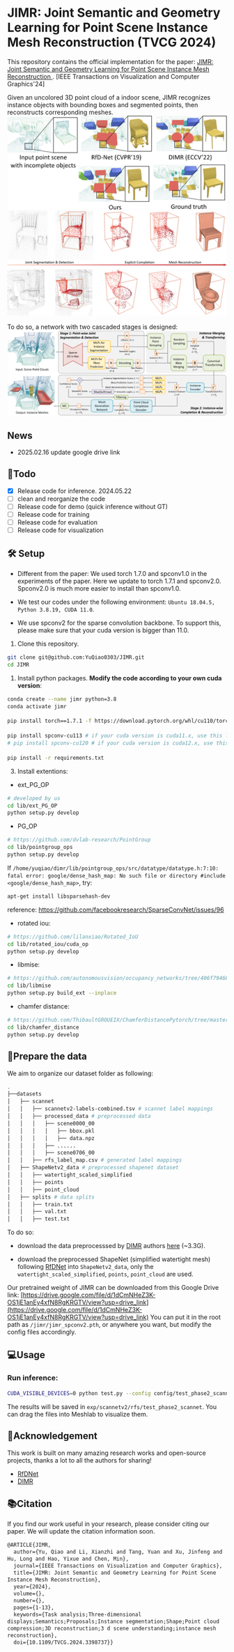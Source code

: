 # JIMR: Joint Semantic and Geometry Learning for Point Scene Instance Mesh Reconstruction (TVCG 2024)
This repository contains the official implementation for the paper: [JIMR: Joint Semantic and Geometry Learning for Point Scene Instance Mesh Reconstruction ](https://ieeexplore.ieee.org/document/10526474). [IEEE Transactions on Visualization and Computer Graphics'24]

Given an uncolored 3D point cloud of a indoor scene, JIMR recognizes instance objects with bounding boxes and segmented points, then reconstructs corresponding meshes.
![teaser](./assets/teaser.png)
![teaser](./assets/vis_pipeline.PNG)

To do so, a network with two cascaded stages is designed:
![teaser](./assets/network.PNG)

## News
- 2025.02.16 update google drive link
## 📝Todo
- [x] Release code for inference. 2024.05.22
- [ ] clean and reorganize the code
- [ ] Release code for demo (quick inference without GT)
- [ ] Release code for training
- [ ] Release code for evaluation
- [ ] Release code for visualization

## 🛠️ Setup
- Different from the paper: We used torch 1.7.0 and spconv1.0 in the experiments of the paper. Here we update to torch 1.7.1 and spconv2.0. Spconv2.0 is much more easier to install than spconv1.0.

- We test our codes under the following environment: `Ubuntu 18.04.5, Python 3.8.19, CUDA 11.0`.
- We use spconv2 for the sparse convolution backbone. To support this, please make sure that your cuda version is bigger than 11.0.

1. Clone this repository.
```bash
git clone git@github.com:YuQiao0303/JIMR.git
cd JIMR
```

1. Install python packages. **Modify the code according to your own cuda version**:
```bash
conda create --name jimr python=3.8
conda activate jimr

pip install torch==1.7.1 -f https://download.pytorch.org/whl/cu110/torch_stable.html # replace to your own cuda version

pip install spconv-cu113 # if your cuda version is cuda11.x, use this line
# pip install spconv-cu120 # if your cuda version is cuda12.x, use this line

pip install -r requirements.txt
```

3. Install extentions:
- ext_PG_OP
```bash
# developed by us
cd lib/ext_PG_OP
python setup.py develop
```
- PG_OP
```bash
# https://github.com/dvlab-research/PointGroup
cd lib/pointgroup_ops
python setup.py develop
```
If `/home/yuqiao/dimr/lib/pointgroup_ops/src/datatype/datatype.h:7:10: fatal error: google/dense_hash_map: No such file or directory
 #include <google/dense_hash_map>`, try:
 ```bash
 apt-get install libsparsehash-dev 
 ```
reference:  https://github.com/facebookresearch/SparseConvNet/issues/96

- rotated iou:
```bash
# https://github.com/lilanxiao/Rotated_IoU
cd lib/rotated_iou/cuda_op
python setup.py develop
```

- libmise:
```bash
# https://github.com/autonomousvision/occupancy_networks/tree/406f79468fb8b57b3e76816aaa73b1915c53ad22
cd lib/libmise
python setup.py build_ext --inplace
```

- chamfer distance: 
```bash
# https://github.com/ThibaultGROUEIX/ChamferDistancePytorch/tree/master/chamfer3D
cd lib/chamfer_distance
python setup.py develop
```

## 💾Prepare the data

We aim to organize our dataset folder as following:
```bash
.
├──datasets
│   ├── scannet
│   │   ├── scannetv2-labels-combined.tsv # scannet label mappings
│   │   ├── processed_data # preprocessed data
│   │   │   ├── scene0000_00 
│   │   │   │   ├── bbox.pkl
│   │   │   │   ├── data.npz
│   │   │   ├── ......
│   │   │   ├── scene0706_00
│   │   ├── rfs_label_map.csv # generated label mappings
│   ├── ShapeNetv2_data # preprocessed shapenet dataset
│   │   ├── watertight_scaled_simplified
│   │   ├── points
│   │   ├── point_cloud
│   ├── splits # data splits
│   │   ├── train.txt
│   │   ├── val.txt
│   │   ├── test.txt
```

To do so:
* download the data preprocesssed by [DIMR](https://github.com/ashawkey/dimr) authors [here](https://drive.google.com/file/d/1lJUWMQ2g-a1r2QGjawpgU3jVCCqF-DLO/view?usp=sharing) (~3.3G).


* download the preprocessed ShapeNet (simplified watertight mesh) following [RfDNet](https://github.com/GAP-LAB-CUHK-SZ/RfDNet) into `ShapeNetv2_data`, only the `watertight_scaled_simplified`, `points`, `point_cloud` are used.


Our pretrained weight of JIMR can be downloaded from this Google Drive link: [https://drive.google.com/file/d/1dCmNHeZ3K-OS1jE1anEy4xfN8RgKRGTV/view?usp=drive_link](https://drive.google.com/file/d/1dCmNHeZ3K-OS1jE1anEy4xfN8RgKRGTV/view?usp=drive_link)
You can 
put it in the root path as ```/jimr/jimr_spconv2.pth```, or anywhere you want, but modify the config files accordingly.
## 💻Usage
### Run inference:
```bash
CUDA_VISIBLE_DEVICES=0 python test.py --config config/test_phase2_scannet.yaml
```
The results will be saved in ```exp/scannetv2/rfs/test_phase2_scannet```. You can drag the files into Meshlab to visualize them.

## 🎉Acknowledgement
This work is built on many amazing research works and open-source projects, thanks a lot to all the authors for sharing!
- [RfDNet](https://github.com/GAP-LAB-CUHK-SZ/RfDNet)
- [DIMR](https://github.com/ashawkey/dimr)


## 📚Citation
If you find our work useful in your research, please consider citing our paper. We will update the citation information soon.
```
@ARTICLE{JIMR,
  author={Yu, Qiao and Li, Xianzhi and Tang, Yuan and Xu, Jinfeng and Hu, Long and Hao, Yixue and Chen, Min},
  journal={IEEE Transactions on Visualization and Computer Graphics}, 
  title={JIMR: Joint Semantic and Geometry Learning for Point Scene Instance Mesh Reconstruction}, 
  year={2024},
  volume={},
  number={},
  pages={1-13},
  keywords={Task analysis;Three-dimensional displays;Semantics;Proposals;Instance segmentation;Shape;Point cloud compression;3D reconstruction;3 d scene understanding;instance mesh reconstruction},
  doi={10.1109/TVCG.2024.3398737}}

``` 


